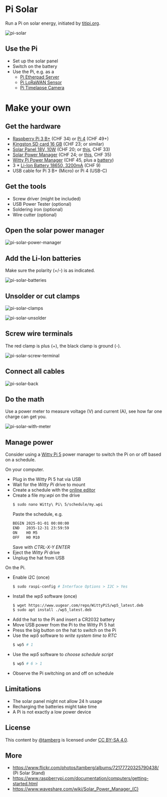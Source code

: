 # Pi Solar
Run a Pi on solar energy, initiated by [titipi.org](https://titipi.org/).

![pi-solar](https://github.com/user-attachments/assets/32765f14-62b0-44f6-b0d0-d919e0906cc4)

## Use the Pi
- Set up the solar panel
- Switch on the battery
- Use the Pi, e.g. as a
    - [Pi Etherpad Server](https://github.com/tamberg/pi-etherpad)
    - [Pi LoRaWAN Sensor](https://github.com/tamberg/pi-lora)
    - [Pi Timelapse Camera](https://github.com/tamberg/pi-cam)

# Make your own
## Get the hardware
- [Raspberry Pi 3 B+](https://www.pi-shop.ch/raspberry-pi-3-model-b) (CHF 34) or [Pi 4](https://www.pi-shop.ch/raspberry-pi-4-model-b-2gb) (CHF 49+)
- [Kingston SD card 16 GB](https://www.pi-shop.ch/kingston-microsdhc-karte-industrial-uhs-i-16-gb) (CHF 23; or similar)
- [Solar Panel 18V, 10W](https://www.pi-shop.ch/semi-flexible-polycrystalline-silicon-solar-panel-18v-10w-supports-5v-regulated-output) (CHF 20; or [this](https://www.bastelgarage.ch/18v-0-61a-monokristallines-solar-panel-10w), CHF 33)
- [Solar Power Manager](https://www.bastelgarage.ch/solar-power-manager-c-fur-6-24v-solar-panel) (CHF 24; or [this](https://www.pi-shop.ch/solar-power-manager), CHF 35)
- [Witty Pi Power Manager](https://www.pi-shop.ch/witty-pi-5-hat-realtime-clock-and-power-management-for-raspberry-pi) (CHF 45, plus a [battery](https://www.digitec.ch/en/s1/product/digitec-cr2032-lithium-8-pcs-cr2032-230-mah-batteries-36011518))
- 3 * [Li-Ion Battery 18650, 3200mA](https://www.bastelgarage.ch/li-ion-akku-3-7v-3200ma-ncr18650b-18650-mit-knopfpol?search=ncr18650b) (CHF 9)
- USB cable for Pi 3 B+ (Micro) or Pi 4 (USB-C)

## Get the tools
- Screw driver (might be included)
- USB Power Tester (optional)
- Soldering iron (optional)
- Wire cutter (optional)

## Open the solar power manager
![pi-solar-power-manager](https://github.com/user-attachments/assets/c0764fcd-574f-4199-b946-ac76b5bc6836)

## Add the Li-Ion batteries
Make sure the polarity (+/-) is as indicated.

![pi-solar-batteries](https://github.com/user-attachments/assets/126c9739-dacf-49b1-8bd4-8d0d2d56bbc2)

## Unsolder or cut clamps
![pi-solar-clamps](https://github.com/user-attachments/assets/a8c79344-5f25-45b9-b092-04e531234188)

![pi-solar-unsolder](https://github.com/user-attachments/assets/e631ffb1-9367-4a0c-955a-2f7fc5bf1b82)

## Screw wire terminals
The red clamp is plus (+), the black clamp is ground (-).

![pi-solar-screw-terminal](https://github.com/user-attachments/assets/df411616-36e3-4373-bf1e-a7104d271479)

## Connect all cables
![pi-solar-back](https://github.com/user-attachments/assets/cca3e249-260d-4acc-9c91-fa3e098ad096)

## Do the math
Use a power meter to measure voltage (V) and current (A), see how far one charge can get you.

![pi-solar-with-meter](https://github.com/user-attachments/assets/d5be96a8-c2db-40df-b5e8-180e2b145f8d)

## Manage power
Consider using a [Witty Pi 5](https://www.uugear.com/doc/WittyPi5_UserManual.pdf) power manager to switch the Pi on or off based on a schedule.

On your computer.

- Plug in the Witty Pi 5 hat via USB
- Wait for the _Witty Pi_ drive to mount
- Create a schedule with the [online editor](https://www.uugear.com/app/wittypi-scriptgen/
)
- Create a file _my.wpi_ on the drive
    ```bash
    $ sudo nano Witty\ Pi\ 5/schedule/my.wpi
    ```
    Paste the schedule, e.g.
    ```bash
	BEGIN 2025-01-01 00:00:00
	END   2035-12-31 23:59:59
	ON    H0 M5
	OFF   H0 M10
    ```
    Save with _CTRL-X-Y ENTER_
- Eject the _Witty Pi_ drive
- Unplug the hat from USB

On the Pi.

- Enable i2C (once) 
    ```bash
	$ sudo raspi-config # Interface Options > I2C > Yes
    ```
- Install the _wp5_ software (once)
    ```bash
	$ wget https://www.uugear.com/repo/WittyPi5/wp5_latest.deb
    $ sudo apt install ./wp5_latest.deb
    ```
- Add the hat to the Pi and insert a CR2032 battery
- Move USB power from the Pi to the Witty Pi 5 hat
- Press the big button on the hat to switch on the Pi
- Use the _wp5_ software to _write system time to RTC_
    ```bash
	$ wp5 # 1
    ```
- Use the _wp5_ software to _choose schedule script_
    ```bash
	$ wp5 # 6 > 1
    ```
- Observe the Pi switching on and off on schedule

## Limitations
- The solar panel might not allow 24 h usage
- Recharging the batteries might take time
- A Pi is not exactly a low power device

## License
This content by [@tamberg](https://twitter.com/tamberg) is licensed under [CC BY-SA 4.0](https://creativecommons.org/licenses/by-sa/4.0/).

## More
- https://www.flickr.com/photos/tamberg/albums/72177720325790438/ (Pi Solar Stand)
- https://www.raspberrypi.com/documentation/computers/getting-started.html
- https://www.waveshare.com/wiki/Solar_Power_Manager_(C)
